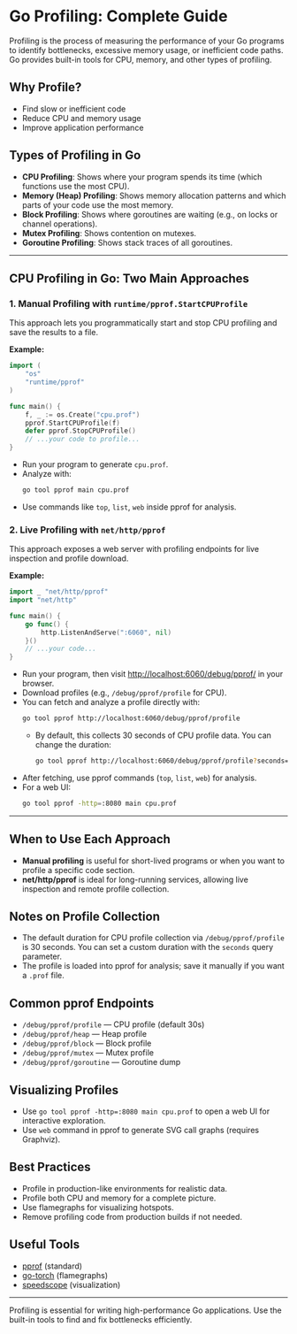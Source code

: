 # Go Profiling: Complete Guide

Profiling is the process of measuring the performance of your Go programs to identify bottlenecks, excessive memory usage, or inefficient code paths. Go provides built-in tools for CPU, memory, and other types of profiling.

## Why Profile?
- Find slow or inefficient code
- Reduce CPU and memory usage
- Improve application performance

## Types of Profiling in Go
- **CPU Profiling**: Shows where your program spends its time (which functions use the most CPU).
- **Memory (Heap) Profiling**: Shows memory allocation patterns and which parts of your code use the most memory.
- **Block Profiling**: Shows where goroutines are waiting (e.g., on locks or channel operations).
- **Mutex Profiling**: Shows contention on mutexes.
- **Goroutine Profiling**: Shows stack traces of all goroutines.

---

## CPU Profiling in Go: Two Main Approaches

### 1. Manual Profiling with `runtime/pprof.StartCPUProfile`
This approach lets you programmatically start and stop CPU profiling and save the results to a file.

**Example:**
```go
import (
    "os"
    "runtime/pprof"
)

func main() {
    f, _ := os.Create("cpu.prof")
    pprof.StartCPUProfile(f)
    defer pprof.StopCPUProfile()
    // ...your code to profile...
}
```
- Run your program to generate `cpu.prof`.
- Analyze with:
  ```sh
  go tool pprof main cpu.prof
  ```
- Use commands like `top`, `list`, `web` inside pprof for analysis.

### 2. Live Profiling with `net/http/pprof`
This approach exposes a web server with profiling endpoints for live inspection and profile download.

**Example:**
```go
import _ "net/http/pprof"
import "net/http"

func main() {
    go func() {
        http.ListenAndServe(":6060", nil)
    }()
    // ...your code...
}
```
- Run your program, then visit [http://localhost:6060/debug/pprof/](http://localhost:6060/debug/pprof/) in your browser.
- Download profiles (e.g., `/debug/pprof/profile` for CPU).
- You can fetch and analyze a profile directly with:
  ```sh
  go tool pprof http://localhost:6060/debug/pprof/profile
  ```
  - By default, this collects 30 seconds of CPU profile data. You can change the duration:
    ```sh
    go tool pprof http://localhost:6060/debug/pprof/profile?seconds=10
    ```
- After fetching, use pprof commands (`top`, `list`, `web`) for analysis.
- For a web UI:
  ```sh
  go tool pprof -http=:8080 main cpu.prof
  ```

---

## When to Use Each Approach
- **Manual profiling** is useful for short-lived programs or when you want to profile a specific code section.
- **net/http/pprof** is ideal for long-running services, allowing live inspection and remote profile collection.

## Notes on Profile Collection
- The default duration for CPU profile collection via `/debug/pprof/profile` is 30 seconds. You can set a custom duration with the `seconds` query parameter.
- The profile is loaded into pprof for analysis; save it manually if you want a `.prof` file.

## Common pprof Endpoints
- `/debug/pprof/profile` — CPU profile (default 30s)
- `/debug/pprof/heap` — Heap profile
- `/debug/pprof/block` — Block profile
- `/debug/pprof/mutex` — Mutex profile
- `/debug/pprof/goroutine` — Goroutine dump

## Visualizing Profiles
- Use `go tool pprof -http=:8080 main cpu.prof` to open a web UI for interactive exploration.
- Use `web` command in pprof to generate SVG call graphs (requires Graphviz).

## Best Practices
- Profile in production-like environments for realistic data.
- Profile both CPU and memory for a complete picture.
- Use flamegraphs for visualizing hotspots.
- Remove profiling code from production builds if not needed.

## Useful Tools
- [pprof](https://pkg.go.dev/net/http/pprof) (standard)
- [go-torch](https://github.com/uber-archive/go-torch) (flamegraphs)
- [speedscope](https://www.speedscope.app/) (visualization)

---
Profiling is essential for writing high-performance Go applications. Use the built-in tools to find and fix bottlenecks efficiently.